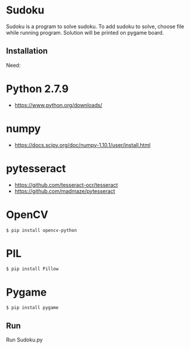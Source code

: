 # Sudoku

Sudoku is a program to solve sudoku. To add sudoku to solve, choose file while running program. 
Solution will be printed on pygame board.

## Installation
Need: 

# Python 2.7.9
 * https://www.python.org/downloads/
 
# numpy
 * https://docs.scipy.org/doc/numpy-1.10.1/user/install.html

# pytesseract
 * https://github.com/tesseract-ocr/tesseract
 * https://github.com/madmaze/pytesseract

# OpenCV
```shell
$ pip install opencv-python
```

# PIL
```shell
$ pip install Pillow
```

# Pygame
```shell
$ pip install pygame
```

## Run 
Run Sudoku.py
